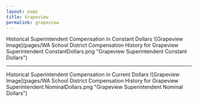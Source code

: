 ```yaml
---
layout: page
title: Grapeview
permalink: grapeview
---
```



Historical Superintendent Compensation in Constant Dollars
![Grapeview Image](pages/WA School District Compensation History for Grapeview Superintendent ConstantDollars.png "Grapeview Superintendent Constant Dollars")

___

Historical Superintendent Compensation in Current Dollars
![Grapeview Image](pages/WA School District Compensation History for Grapeview Superintendent NominalDollars.png "Grapeview Superintendent Nominal Dollars")